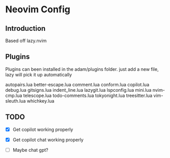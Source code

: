 # Neovim Config

## Introduction
Based off lazy.nvim

## Plugins
Plugins can been installed in the adam/plugins folder. just add a new file, lazy will pick it up automatically

autopairs.lua
better-escape.lua
comment.lua
conform.lua
copilot.lua
debug.lua
gitsigns.lua
indent_line.lua
lazygit.lua
lspconfig.lua
mini.lua
nvim-cmp.lua
telescope.lua
todo-comments.lua
tokyonight.lua
treesitter.lua
vim-sleuth.lua
whichkey.lua

## TODO
- [x] Get copilot working properly
- [x] Get copilot chat working properly
- [ ] Maybe chat gpt?

